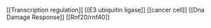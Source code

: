 [[Transcription regulation]]
[[E3 ubiquitin ligase]]
[[cancer cell]]
[[Dna Damage Response]]
[[Rnf20/rnf40]]
